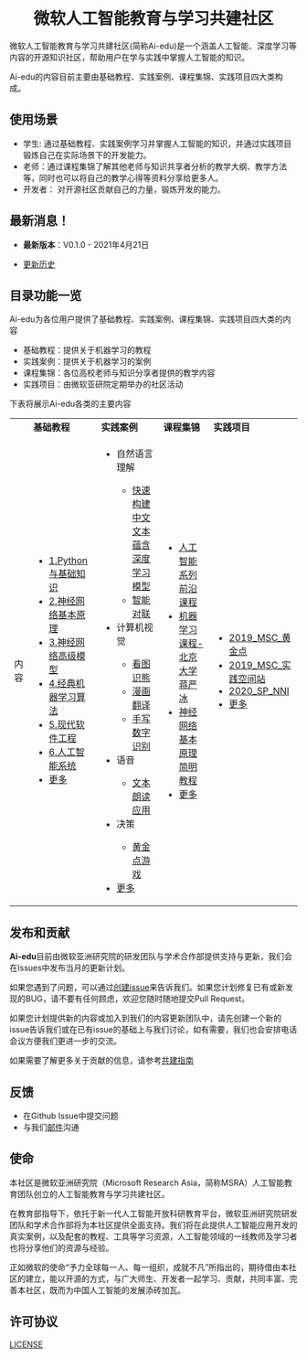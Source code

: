 <h1 align="center">微软人工智能教育与学习共建社区</h1>

微软人工智能教育与学习共建社区(简称Ai-edu)是一个涵盖人工智能、深度学习等内容的开源知识社区，帮助用户在学与实践中掌握人工智能的知识。  

Ai-edu的内容目前主要由基础教程、实践案例、课程集锦、实践项目四大类构成。

## **使用场景**
- 学生: 通过基础教程、实践案例学习并掌握人工智能的知识，并通过实践项目锻炼自己在实际场景下的开发能力。
- 老师：通过课程集锦了解其他老师与知识共享者分析的教学大纲、教学方法等，同时也可以将自己的教学心得等资料分享给更多人。
- 开发者： 对开源社区贡献自己的力量，锻炼开发的能力。

## **最新消息！**
- **最新版本**：V0.1.0 - 2021年4月21日

- [更新历史](./Docs/News.md)

## **目录功能一览**  
Ai-edu为各位用户提供了基础教程、实践案例、课程集锦、实践项目四大类的内容
- 基础教程：提供关于机器学习的教程
- 实践案例：提供关于机器学习的案例
- 课程集锦：各位高校老师与知识分享者提供的教学内容
- 实践项目：由微软亚研院定期举办的社区活动

下表将展示Ai-edu各类的主要内容  

<table>
    <tbody>
        <tr>
            <td></td>
            <td>
                <b>基础教程</b>
            </td>
            <td>
                <b>实践案例</b>
            </td>
            <td>
                <b>课程集锦</b>
            </td>
            <td>
                <b>实践项目</b>
            </td>
        </tr>
        <tr>
            <td>内容</td>
            <td>
                <ul>
                    <li><a href="./基础教程/A1-Python与基础知识/README.md">1.Python与基础知识</a></li>
                    <li><a href="./基础教程/A2-神经网络基本原理/README.md">2.神经网络基本原理</a></li>
                    <li><a href="./基础教程/A3-神经网络高级模型（征稿）/README.md">3.神经网络高级模型</a></li>
                    <li><a href="./基础教程/A4-经典机器学习算法（征稿）/README.md">4.经典机器学习算法</a></li>
                    <li><a href="./基础教程/A5-现代软件工程（更新中）/README.md">5.现代软件工程</a></li>
                    <li><a href="./基础教程/A6-人工智能系统/README.md">6.人工智能系统</a></li>
                    <li><a href="./基础教程/README.md">更多</a></li>
                </ul>
            </td>
            <td>
                <ul>
                    <li>自然语言理解</a></li>
                        <ul>
                            <li>
                                <a href="./实践案例/B17-快速构建中文文本蕴含深度学习模型/README.md">快速构建中文文本蕴含深度学习模型</a>
                            </li>
                            <li>
                                <a href="./实践案例/B13-AI对联生成案例/README.md">智能对联</a>
                            </li>
                        </ul>
                    <li>计算机视觉</li>
                        <ul>
                            <li>
                                <a href="./实践案例/B03-看图识熊/README.md">看图识熊</a>
                            </li>
                            <li>
                                <a href="./实践案例/B01-漫画翻译/README.md">漫画翻译</a>
                            </li>
                            <li>
                                <a href="./实践案例/B07-手写数字识别/README.md">手写数字识别</a>
                            </li>
                        </ul>
                    <li>语音</li>
                        <ul>
                            <li>
                                <a href="./实践案例/B05-文本朗读应用/README.md">文本朗读应用</a>
                            </li>
                        </ul>
                    <li>决策</li>
                        <ul>
                            <li>
                                <a href="./实践案例/B08-黄金点游戏/README.md">黄金点游戏</a>
                            </li>
                        </ul>
                    <li><a href="./实践案例/README.md">更多</a></li>
                </ul>
            </td>
            <td>
                <ul>
                    <li><a href="./课程集锦/人工智能系列前沿课程/README.md">人工智能系列前沿课程</a></li>
                    <li><a href="./课程集锦/机器学习课程-北京大学蒋严冰/README.md">机器学习课程-北京大学蒋严冰</a></li>
                    <li><a href="./课程集锦/神经网络基本原理简明教程/README.md">神经网络基本原理简明教程</a></li>
                    <li><a href="./课程集锦/README.md">更多</a></li>
                </ul>
            </td>
            <td>
                <ul>
                    <li><a href="./实践项目/2019_MSC_黄金点/README.md">2019_MSC_黄金点</a></li>
                    <li><a href="./实践项目/2019_MSC_实践空间站/README.md">2019_MSC_实践空间站</a></li>
                    <li><a href="./实践项目/2020_SP_NNI/README.md">2020_SP_NNI</a></li>
                    <li><a href="./实践项目/A6-人工智能系统/README.md">更多</a></li>
                </ul>
            </td>
        </tr>
    </tbody>
</table>

## **发布和贡献**
**Ai-edu**目前由微软亚洲研究院的研发团队与学术合作部提供支持与更新，我们会在Issues中发布当月的更新计划。

如果您遇到了问题，可以通过[创建issue](./issues/new/choose)来告诉我们。如果您计划修复已有或新发现的BUG，请不要有任何顾虑，欢迎您随时随地提交Pull Request。

如果您计划提供新的内容或加入到我们的内容更新团队中，请先创建一个新的issue告诉我们或在已有issue的基础上与我们讨论，如有需要，我们也会安排电话会议方便我们更进一步的交流。

如果需要了解更多关于贡献的信息，请参考[共建指南](./Docs/CONTRIBUTING.md)

## **反馈**
- 在Github Issue中提交问题
- 与我们[邮件]()沟通

## **使命**
本社区是微软亚洲研究院（Microsoft Research Asia，简称MSRA）人工智能教育团队创立的人工智能教育与学习共建社区。

在教育部指导下，依托于新一代人工智能开放科研教育平台，微软亚洲研究院研发团队和学术合作部将为本社区提供全面支持。我们将在此提供人工智能应用开发的真实案例，以及配套的教程、工具等学习资源，人工智能领域的一线教师及学习者也将分享他们的资源与经验。

正如微软的使命“予力全球每一人、每一组织，成就不凡”所指出的，期待借由本社区的建立，能以开源的方式，与广大师生、开发者一起学习、贡献，共同丰富、完善本社区，既而为中国人工智能的发展添砖加瓦。

## **许可协议**
[LICENSE](./Docs/LICENSE.md)
